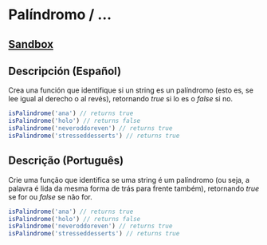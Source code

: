 # Palíndromo / ...

## [Sandbox](https://lab.cs50.io/Laboratoria/job-application-public/main/02-tech-mentoring/exercises/07-palindrome/boilerplate/)

## Descripción (Español)

Crea una función que identifique si un string es un palíndromo (esto es, se lee
igual al derecho o al revés), retornando _true_ si lo es o _false_ si no.

````js
isPalindrome('ana') // returns true
isPalindrome('holo') // returns false
isPalindrome('neveroddoreven') // returns true
isPalindrome('stresseddesserts') // returns true
````

## Descrição (Português)

Crie uma função que identifica se uma string é um palíndromo (ou seja, a palavra é lida da mesma forma de trás para frente também), 
retornando _true_ se for ou _false_ se não for.


````js
isPalindrome('ana') // returns true
isPalindrome('holo') // returns false
isPalindrome('neveroddoreven') // returns true
isPalindrome('stresseddesserts') // returns true
````
